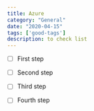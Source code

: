 ```yaml
---
title: Azure 
category: "General"
date: "2020-04-15"
tags: ['good-tags']
description: to check list
---
```


- [ ] First step

- [ ] Second step

- [ ] Third step

- [ ] Fourth step
